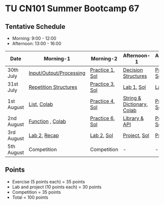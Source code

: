 # TU CN101 Summer Bootcamp 67

## Tentative Schedule
- Morning: 9:00 - 12:00
- Afternoon: 13:00 - 16:00

| Date | Morning-1  |  Morning-2   | Afternoon-1 | Afternoon-2 |
| ---- | -------- | --------- | -------- | -------- |
|  30th July  | [Input/Output/Processing](https://docs.google.com/presentation/d/1_rpSKwrytpEiFDTBqARuItxK5t1EbTAegMqaiyJ_4Nw/edit?usp=sharing)  | [Practice 1](https://colab.research.google.com/github/yongsa-nut/TU_CN101_Summer_Bootcamp67/blob/main/InputOutput.ipynb), [Sol](https://colab.research.google.com/github/yongsa-nut/TU_CN101_Summer_Bootcamp67/blob/main/InputOutput_(sol).ipynb)   | [Decision Structures](https://docs.google.com/presentation/d/1O-so2Hb3EE-EtygBuK2-M2otGSnUe31eZfAKtlNqxwM/edit?usp=sharing) | [Practice 2](https://colab.research.google.com/github/yongsa-nut/TU_CN101_Summer_Bootcamp67/blob/main/Condition_Exercise.ipynb), [Sol](https://colab.research.google.com/github/yongsa-nut/TU_CN101_Summer_Bootcamp67/blob/main/Condition_Exercise_(Sol).ipynb) |
|  31st July  | [Repetition Structures](https://docs.google.com/presentation/d/1wSfJlpeT19LpuIoTJc36Ik8fwGsrEWG-S2DmhW32kxw/edit?usp=sharing)    | [Practice 3](https://colab.research.google.com/github/yongsa-nut/TU_CN101_Summer_Bootcamp67/blob/main/Repetition_Exercise.ipynb), [Sol](https://colab.research.google.com/github/yongsa-nut/TU_CN101_Summer_Bootcamp67/blob/main/Repetition_Exercise_(Sol).ipynb)   | [Lab 1](https://colab.research.google.com/github/yongsa-nut/TU_CN101_Summer_Bootcamp67/blob/main/Lab_1.ipynb), [Sol](https://colab.research.google.com/github/yongsa-nut/TU_CN101_Summer_Bootcamp67/blob/main/Lab_1_(Sol).ipynb)               | [Lab 1](https://colab.research.google.com/github/yongsa-nut/TU_CN101_Summer_Bootcamp67/blob/main/Lab_1.ipynb)      |
|  1st August  | [List](https://docs.google.com/presentation/d/1fmq18geYd_0NnjpdcDxoy9h9eWaukom5FxMMr1oBUtk/edit?usp=sharing), [Colab](https://colab.research.google.com/github/yongsa-nut/TU_CN101_Summer_Bootcamp67/blob/main/List_Bootcamp_ver.ipynb) | [Practice 4](https://colab.research.google.com/github/yongsa-nut/TU_CN101_Summer_Bootcamp67/blob/main/List_Exercise.ipynb), [Sol](https://colab.research.google.com/github/yongsa-nut/TU_CN101_Summer_Bootcamp67/blob/main/List_Exercise_(Sol).ipynb)   | [String & Dictionary](https://docs.google.com/presentation/d/1kc7XNZdLF1u7zkKKFepYyK4ZmAXHhD8HqOH30X7FX_A/edit?usp=sharing), [Colab](https://colab.research.google.com/github/yongsa-nut/TU_CN101_Summer_Bootcamp67/blob/main/String%26Dictionary_Bootcamp.ipynb)                | [Practice 5](https://colab.research.google.com/github/yongsa-nut/TU_CN101_Summer_Bootcamp67/blob/main/String_and_Dict_Exercise.ipynb), [Sol](https://colab.research.google.com/github/yongsa-nut/TU_CN101_Summer_Bootcamp67/blob/main/String_and_Dict_Exercise_(Sol).ipynb) |
|  2nd August  | [Function](https://docs.google.com/presentation/d/1UvGVDNTW58PnDoEWiINokPpKGFvq7JJtsOqwKfXt1BU/edit?usp=sharing) , [Colab](https://colab.research.google.com/github/yongsa-nut/TU_CN101_Summer_Bootcamp67/blob/main/Function.ipynb)   | [Practice 6](https://colab.research.google.com/github/yongsa-nut/TU_CN101_Summer_Bootcamp67/blob/main/Function_Exercise.ipynb), [Sol](https://colab.research.google.com/github/yongsa-nut/TU_CN101_Summer_Bootcamp67/blob/main/Function_Exercise_(Sol).ipynb)   | [Library & API](https://docs.google.com/presentation/d/1ygyWkMgVe3D8sr2Lo9Y1LA7cGft5GbzWnlN9GzXQLjU/edit?usp=sharing)               | [Practice 7](https://colab.research.google.com/github/yongsa-nut/TU_CN101_Summer_Bootcamp67/blob/main/Function_Import_and_API_Exercises.ipynb), [Sol](https://colab.research.google.com/github/yongsa-nut/TU_CN101_Summer_Bootcamp67/blob/main/Function_Import_and_API_Exercises_(Sol).ipynb)     |
|  3rd August  | [Lab 2](https://colab.research.google.com/github/yongsa-nut/TU_CN101_Summer_Bootcamp67/blob/main/Lab_2.ipynb), [Recap](https://drive.google.com/file/d/1lrD9FXGu13OSWAtUxBrwQBtembuSvmgI/view?usp=sharing)    | [Lab 2](https://colab.research.google.com/github/yongsa-nut/TU_CN101_Summer_Bootcamp67/blob/main/Lab_2.ipynb), [Sol](https://colab.research.google.com/github/yongsa-nut/TU_CN101_Summer_Bootcamp67/blob/main/Lab_2_(Sol).ipynb)      | [Project](https://colab.research.google.com/github/yongsa-nut/TU_CN101_Summer_Bootcamp67/blob/main/Project_Tic_Tac_Toe.ipynb), [Sol](https://colab.research.google.com/github/yongsa-nut/TU_CN101_Summer_Bootcamp67/blob/main/Project_Tic_Tac_Toe_(Sol).ipynb)                  | [Project](https://colab.research.google.com/github/yongsa-nut/TU_CN101_Summer_Bootcamp67/blob/main/Project_Tic_Tac_Toe.ipynb)      |
|  5th August  | Competition   | Competition   | -               | -      |

## Points
- Exercise (5 points each) = 35 points
- Lab and project (10 points each) = 30 points
- Competition = 35 points
- Total = 100 points




